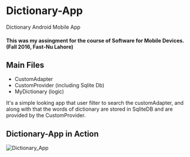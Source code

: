 # Dictionary-App
Dictionary Android Mobile App

#### This was my assingment for the course of Software for Mobile Devices. (Fall 2016, Fast-Nu Lahore)

## Main Files
   * CustomAdapter
   * CustomProvider (including Sqlite Db)
   * MyDictionary (logic)
   
 It's a simple looking app that user filter to search the customAdapter, and along with that the words of dictionary are stored in SqliteDB and are provided by the CustomProvider.
 
 ## Dictionary-App in Action
 
 ![Dictionary_App](https://image.ibb.co/gQdF9R/Working_Shot.png)
 
